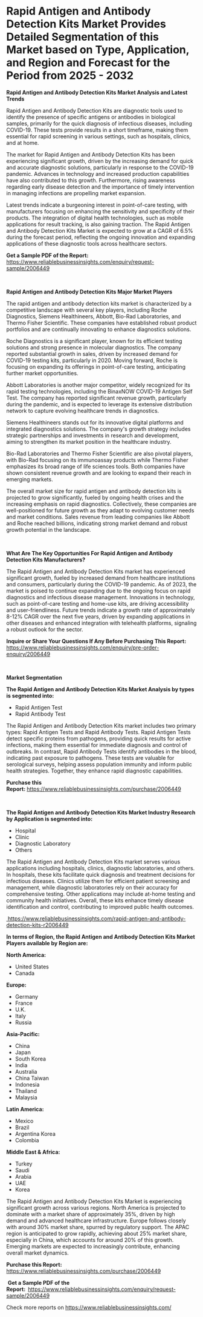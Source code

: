 <p><h1>Rapid Antigen and Antibody Detection Kits Market Provides Detailed Segmentation of this Market based on Type, Application, and Region and Forecast for the Period from 2025 - 2032</h1></p><p><strong>Rapid Antigen and Antibody Detection Kits Market Analysis and Latest Trends</strong></p>
<p><p>Rapid Antigen and Antibody Detection Kits are diagnostic tools used to identify the presence of specific antigens or antibodies in biological samples, primarily for the quick diagnosis of infectious diseases, including COVID-19. These tests provide results in a short timeframe, making them essential for rapid screening in various settings, such as hospitals, clinics, and at home.</p><p>The market for Rapid Antigen and Antibody Detection Kits has been experiencing significant growth, driven by the increasing demand for quick and accurate diagnostic solutions, particularly in response to the COVID-19 pandemic. Advances in technology and increased production capabilities have also contributed to this growth. Furthermore, rising awareness regarding early disease detection and the importance of timely intervention in managing infections are propelling market expansion.</p><p>Latest trends indicate a burgeoning interest in point-of-care testing, with manufacturers focusing on enhancing the sensitivity and specificity of their products. The integration of digital health technologies, such as mobile applications for result tracking, is also gaining traction. The Rapid Antigen and Antibody Detection Kits Market is expected to grow at a CAGR of 6.5% during the forecast period, reflecting the ongoing innovation and expanding applications of these diagnostic tools across healthcare sectors.</p></p>
<p><strong>Get a Sample PDF of the Report:&nbsp;</strong> <a href="https://www.reliablebusinessinsights.com/enquiry/request-sample/2006449?utm_campaign=2774&utm_medium=2&utm_source=Github&utm_content=ia&utm_term=05032025&utm_id=rapid-antigen-and-antibody-detection-kits">https://www.reliablebusinessinsights.com/enquiry/request-sample/2006449</a></p>
<p>&nbsp;</p>
<p><strong>Rapid Antigen and Antibody Detection Kits Major Market Players</strong></p>
<p><p>The rapid antigen and antibody detection kits market is characterized by a competitive landscape with several key players, including Roche Diagnostics, Siemens Healthineers, Abbott, Bio-Rad Laboratories, and Thermo Fisher Scientific. These companies have established robust product portfolios and are continually innovating to enhance diagnostics solutions.</p><p>Roche Diagnostics is a significant player, known for its efficient testing solutions and strong presence in molecular diagnostics. The company reported substantial growth in sales, driven by increased demand for COVID-19 testing kits, particularly in 2020. Moving forward, Roche is focusing on expanding its offerings in point-of-care testing, anticipating further market opportunities.</p><p>Abbott Laboratories is another major competitor, widely recognized for its rapid testing technologies, including the BinaxNOW COVID-19 Antigen Self Test. The company has reported significant revenue growth, particularly during the pandemic, and is expected to leverage its extensive distribution network to capture evolving healthcare trends in diagnostics.</p><p>Siemens Healthineers stands out for its innovative digital platforms and integrated diagnostics solutions. The company's growth strategy includes strategic partnerships and investments in research and development, aiming to strengthen its market position in the healthcare industry.</p><p>Bio-Rad Laboratories and Thermo Fisher Scientific are also pivotal players, with Bio-Rad focusing on its immunoassay products while Thermo Fisher emphasizes its broad range of life sciences tools. Both companies have shown consistent revenue growth and are looking to expand their reach in emerging markets.</p><p>The overall market size for rapid antigen and antibody detection kits is projected to grow significantly, fueled by ongoing health crises and the increasing emphasis on rapid diagnostics. Collectively, these companies are well-positioned for future growth as they adapt to evolving customer needs and market conditions. Sales revenue from leading companies like Abbott and Roche reached billions, indicating strong market demand and robust growth potential in the landscape.</p></p>
<p>&nbsp;</p>
<p><strong>What Are The Key Opportunities For Rapid Antigen and Antibody Detection Kits Manufacturers?</strong></p>
<p><p>The Rapid Antigen and Antibody Detection Kits market has experienced significant growth, fueled by increased demand from healthcare institutions and consumers, particularly during the COVID-19 pandemic. As of 2023, the market is poised to continue expanding due to the ongoing focus on rapid diagnostics and infectious disease management. Innovations in technology, such as point-of-care testing and home-use kits, are driving accessibility and user-friendliness. Future trends indicate a growth rate of approximately 8-12% CAGR over the next five years, driven by expanding applications in other diseases and enhanced integration with telehealth platforms, signaling a robust outlook for the sector.</p></p>
<p><strong>Inquire or Share Your Questions If Any Before Purchasing This Report:</strong> <a href="https://www.reliablebusinessinsights.com/enquiry/pre-order-enquiry/2006449?utm_campaign=2774&utm_medium=2&utm_source=Github&utm_content=ia&utm_term=05032025&utm_id=rapid-antigen-and-antibody-detection-kits">https://www.reliablebusinessinsights.com/enquiry/pre-order-enquiry/2006449</a></p>
<p>&nbsp;</p>
<p><strong>Market Segmentation</strong></p>
<p><strong>The Rapid Antigen and Antibody Detection Kits Market Analysis by types is segmented into:</strong></p>
<p><ul><li>Rapid Antigen Test</li><li>Rapid Antibody Test</li></ul></p>
<p><p>The Rapid Antigen and Antibody Detection Kits market includes two primary types: Rapid Antigen Tests and Rapid Antibody Tests. Rapid Antigen Tests detect specific proteins from pathogens, providing quick results for active infections, making them essential for immediate diagnosis and control of outbreaks. In contrast, Rapid Antibody Tests identify antibodies in the blood, indicating past exposure to pathogens. These tests are valuable for serological surveys, helping assess population immunity and inform public health strategies. Together, they enhance rapid diagnostic capabilities.</p></p>
<p><strong>Purchase this Report:&nbsp;</strong><a href="https://www.reliablebusinessinsights.com/purchase/2006449?utm_campaign=2774&utm_medium=2&utm_source=Github&utm_content=ia&utm_term=05032025&utm_id=rapid-antigen-and-antibody-detection-kits">https://www.reliablebusinessinsights.com/purchase/2006449</a></p>
<p>&nbsp;</p>
<p><strong>The Rapid Antigen and Antibody Detection Kits Market Industry Research by Application is segmented into:</strong></p>
<p><ul><li>Hospital</li><li>Clinic</li><li>Diagnostic Laboratory</li><li>Others</li></ul></p>
<p><p>The Rapid Antigen and Antibody Detection Kits market serves various applications including hospitals, clinics, diagnostic laboratories, and others. In hospitals, these kits facilitate quick diagnosis and treatment decisions for infectious diseases. Clinics utilize them for efficient patient screening and management, while diagnostic laboratories rely on their accuracy for comprehensive testing. Other applications may include at-home testing and community health initiatives. Overall, these kits enhance timely disease identification and control, contributing to improved public health outcomes.</p></p>
<p><a href="https://www.reliablebusinessinsights.com/rapid-antigen-and-antibody-detection-kits-r2006449?utm_campaign=2774&utm_medium=2&utm_source=Github&utm_content=ia&utm_term=05032025&utm_id=rapid-antigen-and-antibody-detection-kits">&nbsp;https://www.reliablebusinessinsights.com/rapid-antigen-and-antibody-detection-kits-r2006449</a></p>
<p><strong>In terms of Region, the Rapid Antigen and Antibody Detection Kits Market Players available by Region are:</strong></p>
<p>
    <p> <strong> North America: </strong>
        <ul>
            <li>United States</li>
            <li>Canada</li>
        </ul>
        </p> 
    <p> <strong> Europe: </strong>
        <ul>
            <li>Germany</li>
            <li>France</li>
            <li>U.K.</li>
            <li>Italy</li>
            <li>Russia</li>
        </ul>
        </p> 
    <p> <strong> Asia-Pacific: </strong>
        <ul>
            <li>China</li>
            <li>Japan</li>
            <li>South Korea</li>
            <li>India</li>
            <li>Australia</li>
            <li>China Taiwan</li>
            <li>Indonesia</li>
            <li>Thailand</li>
            <li>Malaysia</li>
        </ul>
        </p> 
    <p> <strong> Latin America: </strong>
        <ul>
            <li>Mexico</li>
            <li>Brazil</li>
            <li>Argentina Korea</li>
            <li>Colombia</li>
        </ul>
        </p> 
    <p> <strong> Middle East & Africa: </strong>
        <ul>
            <li>Turkey</li>
            <li>Saudi</li>
            <li>Arabia</li>
            <li>UAE</li>
            <li>Korea</li>
        </ul>
    </p>
    </p>
<p><p>The Rapid Antigen and Antibody Detection Kits Market is experiencing significant growth across various regions. North America is projected to dominate with a market share of approximately 35%, driven by high demand and advanced healthcare infrastructure. Europe follows closely with around 30% market share, spurred by regulatory support. The APAC region is anticipated to grow rapidly, achieving about 25% market share, especially in China, which accounts for around 20% of this growth. Emerging markets are expected to increasingly contribute, enhancing overall market dynamics.</p></p>
<p><strong>Purchase this Report: </strong><a href="https://www.reliablebusinessinsights.com/purchase/2006449?utm_campaign=2774&utm_medium=2&utm_source=Github&utm_content=ia&utm_term=05032025&utm_id=rapid-antigen-and-antibody-detection-kits">https://www.reliablebusinessinsights.com/purchase/2006449</a></p>
<p>&nbsp;<strong>Get a Sample PDF of the Report:&nbsp;&nbsp;</strong><a href="https://www.reliablebusinessinsights.com/enquiry/request-sample/2006449?utm_campaign=2774&utm_medium=2&utm_source=Github&utm_content=ia&utm_term=05032025&utm_id=rapid-antigen-and-antibody-detection-kits">https://www.reliablebusinessinsights.com/enquiry/request-sample/2006449</a></p>
<p><strong></strong></p>
<p>Check more reports on <a href="https://www.reliablebusinessinsights.com/?utm_campaign=2774&utm_medium=2&utm_source=Github&utm_content=ia&utm_term=05032025&utm_id=rapid-antigen-and-antibody-detection-kits">https://www.reliablebusinessinsights.com/</a></p>